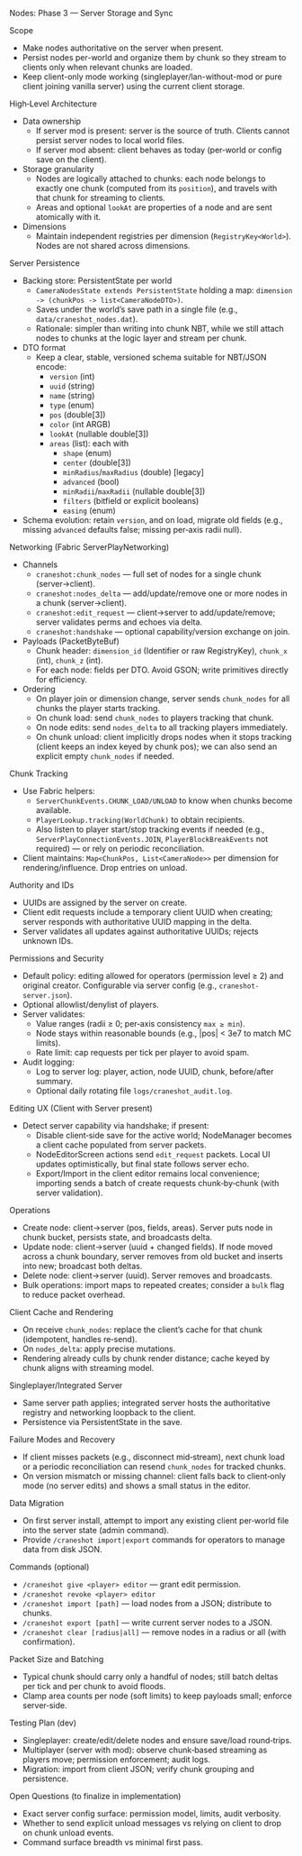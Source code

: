 Nodes: Phase 3 — Server Storage and Sync

Scope
- Make nodes authoritative on the server when present.
- Persist nodes per-world and organize them by chunk so they stream to clients only when relevant chunks are loaded.
- Keep client-only mode working (singleplayer/lan-without-mod or pure client joining vanilla server) using the current client storage.

High‑Level Architecture
- Data ownership
  - If server mod is present: server is the source of truth. Clients cannot persist server nodes to local world files.
  - If server mod absent: client behaves as today (per‑world or config save on the client).
- Storage granularity
  - Nodes are logically attached to chunks: each node belongs to exactly one chunk (computed from its `position`), and travels with that chunk for streaming to clients.
  - Areas and optional `lookAt` are properties of a node and are sent atomically with it.
- Dimensions
  - Maintain independent registries per dimension (`RegistryKey<World>`). Nodes are not shared across dimensions.

Server Persistence
- Backing store: PersistentState per world
  - `CameraNodesState extends PersistentState` holding a map: `dimension -> (chunkPos -> list<CameraNodeDTO>)`.
  - Saves under the world’s save path in a single file (e.g., `data/craneshot_nodes.dat`).
  - Rationale: simpler than writing into chunk NBT, while we still attach nodes to chunks at the logic layer and stream per chunk.
- DTO format
  - Keep a clear, stable, versioned schema suitable for NBT/JSON encode:
    - `version` (int)
    - `uuid` (string)
    - `name` (string)
    - `type` (enum)
    - `pos` (double[3])
    - `color` (int ARGB)
    - `lookAt` (nullable double[3])
    - `areas` (list): each with
      - `shape` (enum)
      - `center` (double[3])
      - `minRadius`/`maxRadius` (double) [legacy]
      - `advanced` (bool)
      - `minRadii`/`maxRadii` (nullable double[3])
      - `filters` (bitfield or explicit booleans)
      - `easing` (enum)
- Schema evolution: retain `version`, and on load, migrate old fields (e.g., missing `advanced` defaults false; missing per‑axis radii null).

Networking (Fabric ServerPlayNetworking)
- Channels
  - `craneshot:chunk_nodes` — full set of nodes for a single chunk (server→client).
  - `craneshot:nodes_delta` — add/update/remove one or more nodes in a chunk (server→client).
  - `craneshot:edit_request` — client→server to add/update/remove; server validates perms and echoes via delta.
  - `craneshot:handshake` — optional capability/version exchange on join.
- Payloads (PacketByteBuf)
  - Chunk header: `dimension_id` (Identifier or raw RegistryKey), `chunk_x` (int), `chunk_z` (int).
  - For each node: fields per DTO. Avoid GSON; write primitives directly for efficiency.
- Ordering
  - On player join or dimension change, server sends `chunk_nodes` for all chunks the player starts tracking.
  - On chunk load: send `chunk_nodes` to players tracking that chunk.
  - On node edits: send `nodes_delta` to all tracking players immediately.
  - On chunk unload: client implicitly drops nodes when it stops tracking (client keeps an index keyed by chunk pos); we can also send an explicit empty `chunk_nodes` if needed.

Chunk Tracking
- Use Fabric helpers:
  - `ServerChunkEvents.CHUNK_LOAD/UNLOAD` to know when chunks become available.
  - `PlayerLookup.tracking(WorldChunk)` to obtain recipients.
  - Also listen to player start/stop tracking events if needed (e.g., `ServerPlayConnectionEvents.JOIN`, `PlayerBlockBreakEvents` not required) — or rely on periodic reconciliation.
- Client maintains: `Map<ChunkPos, List<CameraNode>>` per dimension for rendering/influence. Drop entries on unload.

Authority and IDs
- UUIDs are assigned by the server on create.
- Client edit requests include a temporary client UUID when creating; server responds with authoritative UUID mapping in the delta.
- Server validates all updates against authoritative UUIDs; rejects unknown IDs.

Permissions and Security
- Default policy: editing allowed for operators (permission level ≥ 2) and original creator. Configurable via server config (e.g., `craneshot-server.json`).
- Optional allowlist/denylist of players.
- Server validates:
  - Value ranges (radii ≥ 0; per‑axis consistency `max ≥ min`).
  - Node stays within reasonable bounds (e.g., |pos| < 3e7 to match MC limits).
  - Rate limit: cap requests per tick per player to avoid spam.
- Audit logging:
  - Log to server log: player, action, node UUID, chunk, before/after summary.
  - Optional daily rotating file `logs/craneshot_audit.log`.

Editing UX (Client with Server present)
- Detect server capability via handshake; if present:
  - Disable client‐side save for the active world; NodeManager becomes a client cache populated from server packets.
  - NodeEditorScreen actions send `edit_request` packets. Local UI updates optimistically, but final state follows server echo.
  - Export/Import in the client editor remains local convenience; importing sends a batch of create requests chunk‑by‑chunk (with server validation).

Operations
- Create node: client→server (pos, fields, areas). Server puts node in chunk bucket, persists state, and broadcasts delta.
- Update node: client→server (uuid + changed fields). If node moved across a chunk boundary, server removes from old bucket and inserts into new; broadcast both deltas.
- Delete node: client→server (uuid). Server removes and broadcasts.
- Bulk operations: import maps to repeated creates; consider a `bulk` flag to reduce packet overhead.

Client Cache and Rendering
- On receive `chunk_nodes`: replace the client’s cache for that chunk (idempotent, handles re‑send).
- On `nodes_delta`: apply precise mutations.
- Rendering already culls by chunk render distance; cache keyed by chunk aligns with streaming model.

Singleplayer/Integrated Server
- Same server path applies; integrated server hosts the authoritative registry and networking loopback to the client.
- Persistence via PersistentState in the save.

Failure Modes and Recovery
- If client misses packets (e.g., disconnect mid‑stream), next chunk load or a periodic reconciliation can resend `chunk_nodes` for tracked chunks.
- On version mismatch or missing channel: client falls back to client‑only mode (no server edits) and shows a small status in the editor.

Data Migration
- On first server install, attempt to import any existing client per‑world file into the server state (admin command).
- Provide `/craneshot import|export` commands for operators to manage data from disk JSON.

Commands (optional)
- `/craneshot give <player> editor` — grant edit permission.
- `/craneshot revoke <player> editor`
- `/craneshot import [path]` — load nodes from a JSON; distribute to chunks.
- `/craneshot export [path]` — write current server nodes to a JSON.
- `/craneshot clear [radius|all]` — remove nodes in a radius or all (with confirmation).

Packet Size and Batching
- Typical chunk should carry only a handful of nodes; still batch deltas per tick and per chunk to avoid floods.
- Clamp area counts per node (soft limits) to keep payloads small; enforce server‑side.

Testing Plan (dev)
- Singleplayer: create/edit/delete nodes and ensure save/load round‑trips.
- Multiplayer (server with mod): observe chunk‑based streaming as players move; permission enforcement; audit logs.
- Migration: import from client JSON; verify chunk grouping and persistence.

Open Questions (to finalize in implementation)
- Exact server config surface: permission model, limits, audit verbosity.
- Whether to send explicit unload messages vs relying on client to drop on chunk unload events.
- Command surface breadth vs minimal first pass.

